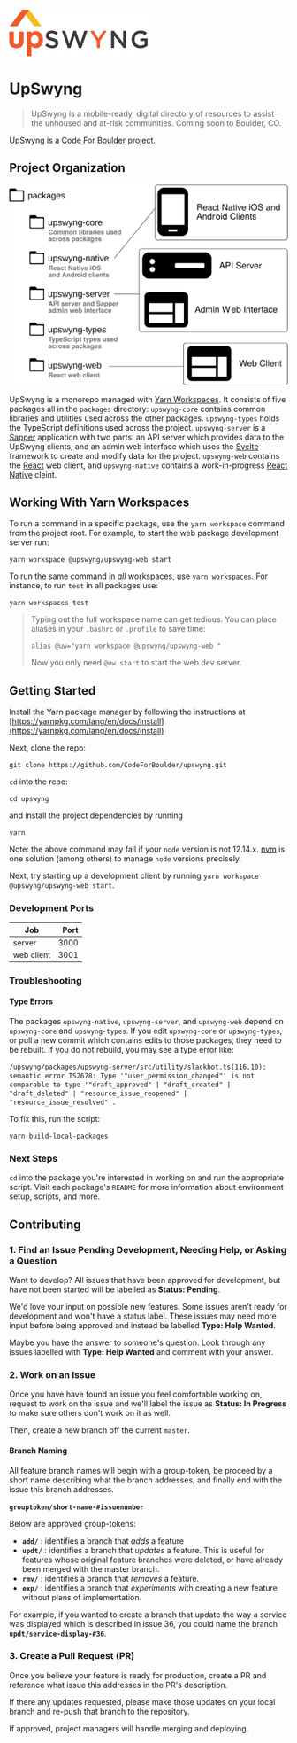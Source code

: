 ![UpSwyng Logo](./upswyng.svg)

# UpSwyng

> UpSwyng is a mobile-ready, digital directory of
> resources to assist the unhoused and at-risk communities.
> Coming soon to Boulder, CO.

UpSwyng is a [Code For Boulder](https://www.codeforboulder.org) project.

## Project Organization

![Project Organization Diagram](./upswyng-project-layout.svg)

UpSwyng is a monorepo managed with [Yarn Workspaces](https://classic.yarnpkg.com/en/docs/workspaces/). It consists of five packages all in the `packages` directory: `upswyng-core` contains common libraries and utilities used across the other packages. `upswyng-types` holds the TypeScript definitions used across the project. `upswyng-server` is a [Sapper](https://sapper.svelte.dev/) application with two parts: an API server which provides data to the UpSwyng clients, and an admin web interface which uses the [Svelte](https://svelte.dev/) framework to create and modify data for the project. `upswyng-web` contains the [React](https://reactjs.org/) web client, and `upswyng-native` contains a work-in-progress [React Native](https://facebook.github.io/react-native/) cleint.

## Working With Yarn Workspaces

To run a command in a specific package, use the `yarn workspace` command from the project root.
For example, to start the web package development server run:

```console
yarn workspace @upswyng/upswyng-web start
``` 

To run the same command in _all_ workspaces, use `yarn workspaces`. For instance, to run `test` in all packages use:

```console
yarn workspaces test
```

> Typing out the full workspace name can get tedious. You can place aliases in your `.bashrc`
> or `.profile` to save time:
> ```console
> alias @uw="yarn workspace @upswyng/upswyng-web "
> ```
> Now you only need `@uw start` to start the web dev server.

## Getting Started

Install the Yarn package manager by following the instructions at [https://yarnpkg.com/lang/en/docs/install](https://yarnpkg.com/lang/en/docs/install)

Next, clone the repo:

```
git clone https://github.com/CodeForBoulder/upswyng.git
```

`cd` into the repo:

```
cd upswyng
```

and install the project dependencies by running

```
yarn
```

Note: the above command may fail if your `node` version is not 12.14.x. [nvm](https://itnext.io/nvm-the-easiest-way-to-switch-node-js-environments-on-your-machine-in-a-flash-17babb7d5f1b#d594) is one solution (among others) to manage `node` versions precisely.

Next, try starting up a development client by running `yarn workspace @upswyng/upswyng-web start`.

### Development Ports

| Job        | Port |
| ---------- | ---: |
| server     | 3000 |
| web client | 3001 |

### Troubleshooting

#### Type Errors

The packages `upswyng-native`, `upswyng-server`, and `upswyng-web` depend on `upswyng-core` and `upswyng-types`. If you edit `upswyng-core` or `upswyng-types`, or pull a new commit which contains edits to
those packages, they need to be rebuilt. If you do not rebuild, you may see a type error like:

```
/upswyng/packages/upswyng-server/src/utility/slackbot.ts(116,10): semantic error TS2678: Type '"user_permission_changed"' is not comparable to type '"draft_approved" | "draft_created" | "draft_deleted" | "resource_issue_reopened" | "resource_issue_resolved"'.
```

To fix this, run the script:

```
yarn build-local-packages
```

### Next Steps

`cd` into the package you're interested in working on and run the appropriate script. Visit each package's `README` for more information about environment setup, scripts, and more.

## Contributing

### 1. Find an Issue Pending Development, Needing Help, or Asking a Question

Want to develop? All issues that have been approved for development, but have not been started will be labelled as **Status: Pending**.

We'd love your input on possible new features. Some issues aren't ready for development and won't have a status label. These issues may need more input before being approved and instead be labelled **Type: Help Wanted**.

Maybe you have the answer to someone's question. Look through any issues labelled with **Type: Help Wanted** and comment with your answer.

### 2. Work on an Issue

Once you have have found an issue you feel comfortable working on, request to work on the issue and we'll label the issue as **Status: In Progress** to make sure others don't work on it as well.

Then, create a new branch off the current `master`.

#### Branch Naming

All feature branch names will begin with a group-token, be proceed by a short name describing what the branch addresses, and finally end with the issue this branch addresses.

**`grouptoken/short-name-#issuenumber`**

Below are approved group-tokens:

- **`add/`** : identifies a branch that _adds_ a feature
- **`updt/`** : identifies a branch that _updates_ a feature. This is useful for features whose original feature branches were deleted, or have already been merged with the master branch.
- **`rmv/`** : identifies a branch that _removes_ a feature.
- **`exp/`** : identifies a branch that _experiments_ with creating a new feature without plans of implementation.

For example, if you wanted to create a branch that update the way a service was displayed which is described in issue 36, you could name the branch **`updt/service-display-#36`**.

### 3. Create a Pull Request (PR)

Once you believe your feature is ready for production, create a PR and reference what issue this addresses in the PR's description.

If there any updates requested, please make those updates on your local branch and re-push that branch to the repository.

If approved, project managers will handle merging and deploying.

